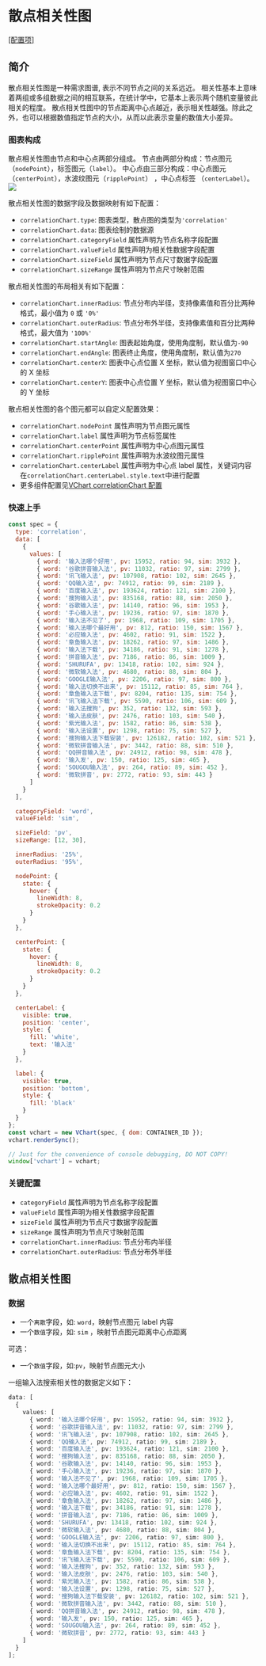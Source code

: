 # 散点相关性图

[\[配置项\]](../../../option/correlationChart)

## 简介

散点相关性图是一种需求图谱, 表示不同节点之间的关系远近。
相关性基本上意味着两组或多组数据之间的相互联系，在统计学中，它基本上表示两个随机变量彼此相关的程度。
散点相关性图中的节点距离中心点越近，表示相关性越强。除此之外，也可以根据数值指定节点的大小，从而以此表示变量的数值大小差异。

### 图表构成

散点相关性图由节点和中心点两部分组成。
节点由两部分构成：节点图元（`nodePoint`），标签图元（`label`）。
中心点由三部分构成：中心点图元（`centerPoint`），水波纹图元（`ripplePoint`） ，中心点标签 （`centerLabel`）。
![](/vchart/preview/correlation_tutorial_1.5.1.png)

散点相关性图的数据字段及数据映射有如下配置：

- `correlationChart.type`: 图表类型，散点图的类型为`'correlation'`
- `correlationChart.data`: 图表绘制的数据源
- `correlationChart.categoryField` 属性声明为节点名称字段配置
- `correlationChart.valueField` 属性声明为相关性数据字段配置
- `correlationChart.sizeField` 属性声明为节点尺寸数据字段配置
- `correlationChart.sizeRange` 属性声明为节点尺寸映射范围

散点相关性图的布局相关有如下配置：

- `correlationChart.innerRadius`: 节点分布内半径，支持像素值和百分比两种格式，最小值为 `0` 或 `'0%'`
- `correlationChart.outerRadius`: 节点分布外半径，支持像素值和百分比两种格式，最大值为 `'100%'`
- `correlationChart.startAngle`: 图表起始角度，使用角度制，默认值为`-90`
- `correlationChart.endAngle`: 图表终止角度，使用角度制，默认值为`270`
- `correlationChart.centerX`: 图表中心点位置 X 坐标，默认值为视图窗口中心的 X 坐标
- `correlationChart.centerY`: 图表中心点位置 Y 坐标，默认值为视图窗口中心的 Y 坐标

散点相关性图的各个图元都可以自定义配置效果：

- `correlationChart.nodePoint` 属性声明为节点图元属性
- `correlationChart.label` 属性声明为节点标签属性
- `correlationChart.centerPoint` 属性声明为中心点图元属性
- `correlationChart.ripplePoint` 属性声明为水波纹图元属性
- `correlationChart.centerLabel` 属性声明为中心点 label 属性，关键词内容在`correlationChart.centerLabel.style.text`中进行配置
- 更多组件配置见[VChart correlationChart 配置](../../../option/correlationChart)

### 快速上手

```javascript livedemo
const spec = {
  type: 'correlation',
  data: [
    {
      values: [
        { word: '输入法哪个好用', pv: 15952, ratio: 94, sim: 3932 },
        { word: '谷歌拼音输入法', pv: 11032, ratio: 97, sim: 2799 },
        { word: '讯飞输入法', pv: 107908, ratio: 102, sim: 2645 },
        { word: 'QQ输入法', pv: 74912, ratio: 99, sim: 2189 },
        { word: '百度输入法', pv: 193624, ratio: 121, sim: 2100 },
        { word: '搜狗输入法', pv: 835168, ratio: 88, sim: 2050 },
        { word: '谷歌输入法', pv: 14140, ratio: 96, sim: 1953 },
        { word: '手心输入法', pv: 19236, ratio: 97, sim: 1870 },
        { word: '输入法不见了', pv: 1968, ratio: 109, sim: 1705 },
        { word: '输入法哪个最好用', pv: 812, ratio: 150, sim: 1567 },
        { word: '必应输入法', pv: 4602, ratio: 91, sim: 1522 },
        { word: '章鱼输入法', pv: 18262, ratio: 97, sim: 1486 },
        { word: '输入法下载', pv: 34186, ratio: 91, sim: 1278 },
        { word: '拼音输入法', pv: 7186, ratio: 86, sim: 1009 },
        { word: 'SHURUFA', pv: 13418, ratio: 102, sim: 924 },
        { word: '微软输入法', pv: 4680, ratio: 88, sim: 804 },
        { word: 'GOOGLE输入法', pv: 2206, ratio: 97, sim: 800 },
        { word: '输入法切换不出来', pv: 15112, ratio: 85, sim: 764 },
        { word: '章鱼输入法下载', pv: 8204, ratio: 135, sim: 754 },
        { word: '讯飞输入法下载', pv: 5590, ratio: 106, sim: 609 },
        { word: '输入法搜狗', pv: 352, ratio: 132, sim: 593 },
        { word: '输入法皮肤', pv: 2476, ratio: 103, sim: 540 },
        { word: '紫光输入法', pv: 1582, ratio: 86, sim: 538 },
        { word: '输入法设置', pv: 1298, ratio: 75, sim: 527 },
        { word: '搜狗输入法下载安装', pv: 126182, ratio: 102, sim: 521 },
        { word: '微软拼音输入法', pv: 3442, ratio: 88, sim: 510 },
        { word: 'QQ拼音输入法', pv: 24912, ratio: 98, sim: 478 },
        { word: '输入发', pv: 150, ratio: 125, sim: 465 },
        { word: 'SOUGOU输入法', pv: 264, ratio: 89, sim: 452 },
        { word: '微软拼音', pv: 2772, ratio: 93, sim: 443 }
      ]
    }
  ],

  categoryField: 'word',
  valueField: 'sim',

  sizeField: 'pv',
  sizeRange: [12, 30],

  innerRadius: '25%',
  outerRadius: '95%',

  nodePoint: {
    state: {
      hover: {
        lineWidth: 8,
        strokeOpacity: 0.2
      }
    }
  },

  centerPoint: {
    state: {
      hover: {
        lineWidth: 8,
        strokeOpacity: 0.2
      }
    }
  },

  centerLabel: {
    visible: true,
    position: 'center',
    style: {
      fill: 'white',
      text: '输入法'
    }
  },

  label: {
    visible: true,
    position: 'bottom',
    style: {
      fill: 'black'
    }
  }
};
const vchart = new VChart(spec, { dom: CONTAINER_ID });
vchart.renderSync();

// Just for the convenience of console debugging, DO NOT COPY!
window['vchart'] = vchart;
```

### 关键配置

- `categoryField` 属性声明为节点名称字段配置
- `valueField` 属性声明为相关性数据字段配置
- `sizeField` 属性声明为节点尺寸数据字段配置
- `sizeRange` 属性声明为节点尺寸映射范围
- `correlationChart.innerRadius`: 节点分布内半径
- `correlationChart.outerRadius`: 节点分布外半径

## 散点相关性图

### 数据

- 一个`离散`字段，如: `word`，映射节点图元 label 内容
- 一个`数值`字段，如: `sim` ，映射节点图元距离中心点距离

可选：

- 一个`数值`字段，如:`pv`，映射节点图元大小

一组输入法搜索相关性的数据定义如下：

```ts
data: [
  {
    values: [
      { word: '输入法哪个好用', pv: 15952, ratio: 94, sim: 3932 },
      { word: '谷歌拼音输入法', pv: 11032, ratio: 97, sim: 2799 },
      { word: '讯飞输入法', pv: 107908, ratio: 102, sim: 2645 },
      { word: 'QQ输入法', pv: 74912, ratio: 99, sim: 2189 },
      { word: '百度输入法', pv: 193624, ratio: 121, sim: 2100 },
      { word: '搜狗输入法', pv: 835168, ratio: 88, sim: 2050 },
      { word: '谷歌输入法', pv: 14140, ratio: 96, sim: 1953 },
      { word: '手心输入法', pv: 19236, ratio: 97, sim: 1870 },
      { word: '输入法不见了', pv: 1968, ratio: 109, sim: 1705 },
      { word: '输入法哪个最好用', pv: 812, ratio: 150, sim: 1567 },
      { word: '必应输入法', pv: 4602, ratio: 91, sim: 1522 },
      { word: '章鱼输入法', pv: 18262, ratio: 97, sim: 1486 },
      { word: '输入法下载', pv: 34186, ratio: 91, sim: 1278 },
      { word: '拼音输入法', pv: 7186, ratio: 86, sim: 1009 },
      { word: 'SHURUFA', pv: 13418, ratio: 102, sim: 924 },
      { word: '微软输入法', pv: 4680, ratio: 88, sim: 804 },
      { word: 'GOOGLE输入法', pv: 2206, ratio: 97, sim: 800 },
      { word: '输入法切换不出来', pv: 15112, ratio: 85, sim: 764 },
      { word: '章鱼输入法下载', pv: 8204, ratio: 135, sim: 754 },
      { word: '讯飞输入法下载', pv: 5590, ratio: 106, sim: 609 },
      { word: '输入法搜狗', pv: 352, ratio: 132, sim: 593 },
      { word: '输入法皮肤', pv: 2476, ratio: 103, sim: 540 },
      { word: '紫光输入法', pv: 1582, ratio: 86, sim: 538 },
      { word: '输入法设置', pv: 1298, ratio: 75, sim: 527 },
      { word: '搜狗输入法下载安装', pv: 126182, ratio: 102, sim: 521 },
      { word: '微软拼音输入法', pv: 3442, ratio: 88, sim: 510 },
      { word: 'QQ拼音输入法', pv: 24912, ratio: 98, sim: 478 },
      { word: '输入发', pv: 150, ratio: 125, sim: 465 },
      { word: 'SOUGOU输入法', pv: 264, ratio: 89, sim: 452 },
      { word: '微软拼音', pv: 2772, ratio: 93, sim: 443 }
    ]
  }
];
```
